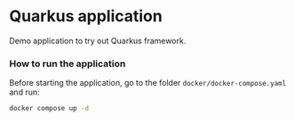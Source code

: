 # Quarkus application
Demo application to try out Quarkus framework. 

### How to run the application
Before starting the application, go to the folder `docker/docker-compose.yaml` and run:
```bash
docker compose up -d
```
